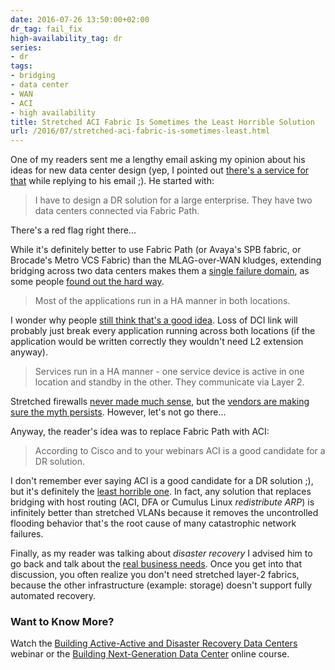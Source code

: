 ```yaml
---
date: 2016-07-26 13:50:00+02:00
dr_tag: fail_fix
high-availability_tag: dr
series:
- dr
tags:
- bridging
- data center
- WAN
- ACI
- high availability
title: Stretched ACI Fabric Is Sometimes the Least Horrible Solution
url: /2016/07/stretched-aci-fabric-is-sometimes-least.html
---
```

One of my readers sent me a lengthy email asking my opinion about his ideas for new data center design (yep, I pointed out [there's a service for that](http://www.ipspace.net/ExpertExpress) while replying to his email ;). He started with:

> I have to design a DR solution for a large enterprise. They have two data centers connected via Fabric Path.

There's a red flag right there...
<!--more-->
While it's definitely better to use Fabric Path (or Avaya's SPB fabric, or Brocade's Metro VCS Fabric) than the MLAG-over-WAN kludges, extending bridging across two data centers makes them a [single failure domain](/2012/05/layer-2-network-is-single-failure.html), as some people [found out the hard way](/2016/01/the-sad-state-of-enterprise-networking.html).

> Most of the applications run in a HA manner in both locations.

I wonder why people [still think that's a good idea](/2013/04/this-is-what-makes-networking-so-complex.html). Loss of DCI link will probably just break every application running across both locations (if the application would be written correctly they wouldn't need L2 extension anyway).

> Services run in a HA manner - one service device is active in one location and standby in the other. They communicate via Layer 2.

Stretched firewalls [never made much sense](/2011/04/distributed-firewalls-how-badly-do-you.html), but the [vendors are making sure the myth persists](/2015/11/stretched-firewalls-across-layer-3-dci.html). However, let's not go there...

Anyway, the reader's idea was to replace Fabric Path with ACI:

> According to Cisco and to your webinars ACI is a good candidate for a DR solution.

I don't remember ever saying ACI is a good candidate for a DR solution ;), but it's definitely the [least horrible one](/2015/03/cisco-aci-stretched-fabric-that.html). In fact, any solution that replaces bridging with host routing (ACI, DFA or Cumulus Linux *redistribute ARP*) is infinitely better than stretched VLANs because it removes the uncontrolled flooding behavior that's the root cause of many catastrophic network failures.

Finally, as my reader was talking about *disaster recovery* I advised him to go back and talk about the [real business needs](/2013/01/long-distance-vmotion-stretched-ha.html). Once you get into that discussion, you often realize you don't need stretched layer-2 fabrics, because the other infrastructure (example: storage) doesn't support fully automated recovery.

### Want to Know More?

Watch the [Building Active-Active and Disaster Recovery Data Centers](http://www.ipspace.net/Designing_Active-Active_and_Disaster_Recovery_Data_Centers) webinar or the [Building Next-Generation Data Center](http://www.ipspace.net/Building_Next-Generation_Data_Center) online course.